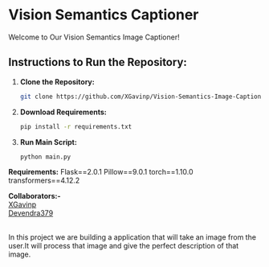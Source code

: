 # Vision Semantics Captioner

Welcome to Our Vision Semantics Image Captioner!

## Instructions to Run the Repository:

1. **Clone the Repository:**
   ```bash
   git clone https://github.com/XGavinp/Vision-Semantics-Image-Captioner-Project.git
2. **Download Requirements:**
   ```bash
   pip install -r requirements.txt
3. **Run Main Script:**
   ```bash
   python main.py

**Requirements:**
Flask==2.0.1
Pillow==9.0.1
torch==1.10.0
transformers==4.12.2

<b>Collaborators:-</b>
<br> [XGavinp](https://github.com/XGavinp)
<br> [Devendra379](https://github.com/Devendra379)

<br> In this project we are building a application that will take an image from the user.It will process that image and give the perfect description of that image.</br>
